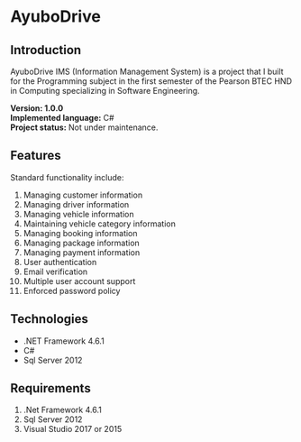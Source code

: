 # AyuboDrive

## Introduction

AyuboDrive IMS (Information Management System) is a project that I built for the Programming subject in the first 
semester of the Pearson BTEC HND in Computing specializing in Software Engineering.


**Version: 1.0.0** <br>
**Implemented language:** C#<br>
**Project status:** Not under maintenance.

## Features
Standard functionality include:
1. Managing customer information
1. Managing driver information
1. Managing vehicle information
1. Maintaining vehicle category information
1. Managing booking information
1. Managing package information
1. Managing payment information
1. User authentication
1. Email verification
1. Multiple user account support
1. Enforced password policy



## Technologies
* .NET Framework 4.6.1
* C#
* Sql Server 2012

## Requirements
1. .Net Framework 4.6.1
1. Sql Server 2012
1. Visual Studio 2017 or 2015
